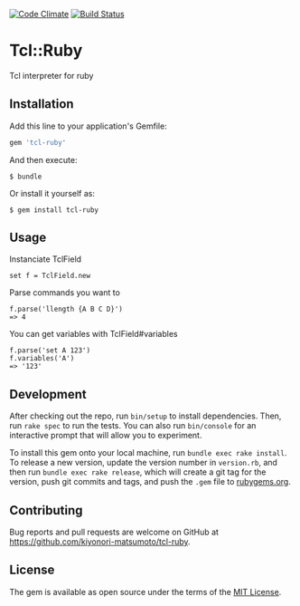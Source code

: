 [![Code Climate](https://codeclimate.com/github/kiyonori-matsumoto/tcl-ruby/badges/gpa.svg)](https://codeclimate.com/github/kiyonori-matsumoto/tcl-ruby) [![Build Status](https://travis-ci.org/kiyonori-matsumoto/tcl-ruby.svg?branch=master)](https://travis-ci.org/kiyonori-matsumoto/tcl-ruby)

# Tcl::Ruby

Tcl interpreter for ruby

## Installation

Add this line to your application's Gemfile:

```ruby
gem 'tcl-ruby'
```

And then execute:

    $ bundle

Or install it yourself as:

    $ gem install tcl-ruby

## Usage

Instanciate TclField
```
set f = TclField.new
```
Parse commands you want to
```
f.parse('llength {A B C D}')
=> 4
```
You can get variables with TclField#variables
```
f.parse('set A 123')
f.variables('A')
=> '123'
```

## Development

After checking out the repo, run `bin/setup` to install dependencies. Then, run `rake spec` to run the tests. You can also run `bin/console` for an interactive prompt that will allow you to experiment.

To install this gem onto your local machine, run `bundle exec rake install`. To release a new version, update the version number in `version.rb`, and then run `bundle exec rake release`, which will create a git tag for the version, push git commits and tags, and push the `.gem` file to [rubygems.org](https://rubygems.org).

## Contributing

Bug reports and pull requests are welcome on GitHub at https://github.com/kiyonori-matsumoto/tcl-ruby.


## License

The gem is available as open source under the terms of the [MIT License](http://opensource.org/licenses/MIT).

